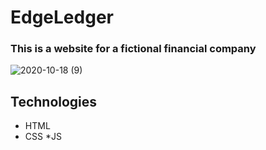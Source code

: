 # EdgeLedger
### This is a website for a fictional financial company

![2020-10-18 (9)](https://user-images.githubusercontent.com/72794422/96364047-fae7b380-1140-11eb-9d3e-4798e514146b.png)

## Technologies
* HTML
* CSS
*JS
